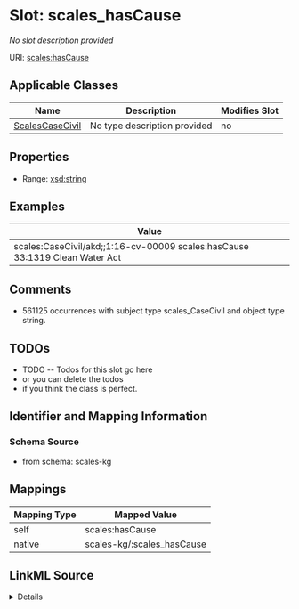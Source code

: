 

# Slot: scales_hasCause


_No slot description provided_





URI: [scales:hasCause](http://schemas.scales-okn.org/rdf/scales#hasCause)



<!-- no inheritance hierarchy -->





## Applicable Classes

| Name | Description | Modifies Slot |
| --- | --- | --- |
| [ScalesCaseCivil](../classes/ScalesCaseCivil.md) | No type description provided |  no  |







## Properties

* Range: [xsd:string](http://www.w3.org/2001/XMLSchema#string)






## Examples

| Value |
| --- |
| scales:CaseCivil/akd;;1:16-cv-00009 scales:hasCause 33:1319 Clean Water Act |

## Comments

* 561125 occurrences with subject type scales_CaseCivil and object type string.

## TODOs

* TODO -- Todos for this slot go here
* or you can delete the todos
* if you think the class is perfect.

## Identifier and Mapping Information







### Schema Source


* from schema: scales-kg




## Mappings

| Mapping Type | Mapped Value |
| ---  | ---  |
| self | scales:hasCause |
| native | scales-kg/:scales_hasCause |




## LinkML Source

<details>
```yaml
name: scales_hasCause
description: No slot description provided
todos:
- TODO -- Todos for this slot go here
- or you can delete the todos
- if you think the class is perfect.
comments:
- 561125 occurrences with subject type scales_CaseCivil and object type string.
examples:
- value: scales:CaseCivil/akd;;1:16-cv-00009 scales:hasCause 33:1319 Clean Water Act
from_schema: scales-kg
rank: 1000
slot_uri: scales:hasCause
alias: scales_hasCause
domain_of:
- scales_CaseCivil
range: string

```
</details>